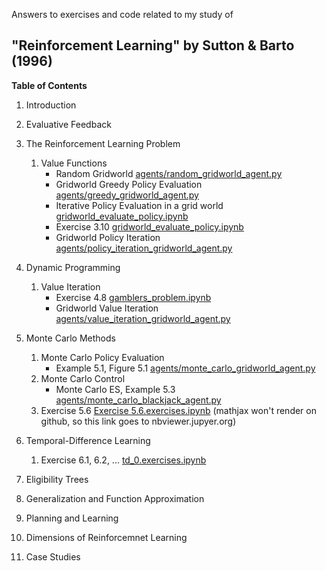 Answers to exercises and code related to my study of
## "Reinforcement Learning" by Sutton & Barto (1996)

**Table of Contents**

1. Introduction
1. Evaluative Feedback
1. The Reinforcement Learning Problem
    1. Value Functions
        - Random Gridworld [agents/random_gridworld_agent.py](https://github.com/PeterMitrano/sutton_and_barto_rl/blob/master/agents/random_gridworld_agent.py)
        - Gridworld Greedy Policy Evaluation [agents/greedy_gridworld_agent.py](https://github.com/PeterMitrano/sutton_and_barto_rl/blob/master/agents/greedy_gridworld_agent.py)
        - Iterative Policy Evaluation in a grid world [gridworld_evaluate_policy.ipynb](https://github.com/PeterMitrano/sutton_and_barto_rl/blob/master/gridworld_evaluate_policy.ipynb)
        - Exercise 3.10 [gridworld_evaluate_policy.ipynb](https://github.com/PeterMitrano/sutton_and_barto_rl/blob/master/gridworld_evaluate_policy.ipynb)
        - Gridworld Policy Iteration [agents/policy_iteration_gridworld_agent.py](https://github.com/PeterMitrano/sutton_and_barto_rl/blob/master/agents/policy_iteration_gridworld_agent.py)


1. Dynamic Programming
    1. Value Iteration
        - Exercise 4.8 [gamblers_problem.ipynb](https://github.com/PeterMitrano/sutton_and_barto_rl/blob/master/gamblers_problem.ipynb)
        - Gridworld Value Iteration [agents/value_iteration_gridworld_agent.py](https://github.com/PeterMitrano/sutton_and_barto_rl/blob/master/agents/value_iteration_gridworld_agent.py)

1. Monte Carlo Methods
    1. Monte Carlo Policy Evaluation
        - Example 5.1, Figure 5.1 [agents/monte_carlo_gridworld_agent.py](https://github.com/PeterMitrano/sutton_and_barto_rl/blob/master/agents/monte_carlo_gridworld_agent.py)
    1. Monte Carlo Control
        - Monte Carlo ES, Example 5.3 [agents/monte_carlo_blackjack_agent.py](https://github.com/PeterMitrano/sutton_and_barto_rl/blob/master/agents/monte_carlo_blackjack_agent.py)
    1. Exercise 5.6 [Exercise 5.6.exercises.ipynb](https://nbviewer.jupyter.org/github/PeterMitrano/sutton_and_barto_rl/blob/master/Exercise%205.6.ipynb) (mathjax won't render on github, so this link goes to nbviewer.jupyer.org)

1. Temporal-Difference Learning
    1. Exercise 6.1, 6.2, ... [td_0.exercises.ipynb](https://github.com/PeterMitrano/sutton_and_barto_rl/blob/master/td_0_exercises.ipynb)
1. Eligibility Trees
1. Generalization and Function Approximation
1. Planning and Learning
1. Dimensions of Reinforcemnet Learning
1. Case Studies
